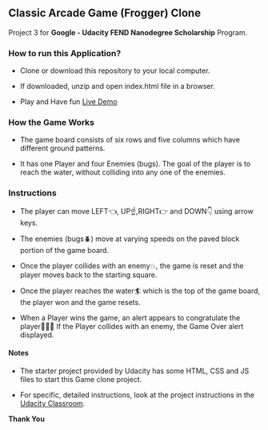 ## Classic Arcade Game (Frogger) Clone

   Project 3 for **Google - Udacity FEND Nanodegree Scholarship** Program.

### How to run this Application?

   * Clone or download this repository to your local computer.

   * If downloaded, unzip and open index.html file in a browser.

   * Play and Have fun [Live Demo](https://leediyal14.github.io/FEND-Frogger-Classic-Arcade-Game-Clone/)

### How the Game Works

   * The game board consists of six rows and five columns which have different ground patterns.

   * It has one Player and four Enemies (bugs). The goal of the player is to reach the water, without colliding into any one of the enemies.


### Instructions

   * The player can move LEFT:point_left:, UP:point_up:,RIGHT:point_right: and DOWN:point_down: using arrow keys.

   * The enemies (bugs:beetle:) move at varying speeds on the paved block portion of the game board.

   * Once the player collides with an enemy:collision:, the game is reset and the player moves back to the starting square.

   * Once the player reaches the water:surfer: which is the top of the game board, the player won and the game resets.

   * When a Player wins the game, an alert appears to congratulate the player:clap::clap::clap: If the Player collides with an enemy, the Game Over alert displayed.


#### Notes

   * The starter project provided by Udacity has some HTML, CSS and JS files to start this Game clone project.

   * For specific, detailed instructions, look at the project instructions in the [Udacity Classroom](https://classroom.udacity.com/me).


**Thank You**
